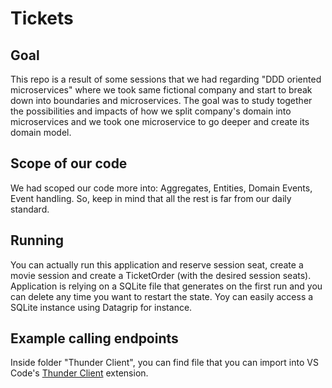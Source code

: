# Tickets

## Goal

This repo is a result of some sessions that we had regarding "DDD oriented microservices" where we took same fictional company and start to break down into boundaries and microservices. The goal was to study together the possibilities and impacts of how we split company's domain into microservices and we took one microservice to go deeper and create its domain model.

## Scope of our code

We had scoped our code more into: Aggregates, Entities, Domain Events, Event handling.
So, keep in mind that all the rest is far from our daily standard.

## Running

You can actually run this application and reserve session seat, create a movie session and create a TicketOrder (with the desired session seats). Application is relying on a SQLite file that generates on the first run and you can delete any time you want to restart the state. Yoy can easily access a SQLite instance using Datagrip for instance.

## Example calling endpoints

Inside folder "Thunder Client", you can find file that you can import into VS Code's [Thunder Client](https://marketplace.visualstudio.com/items?itemName=rangav.vscode-thunder-client) extension.
